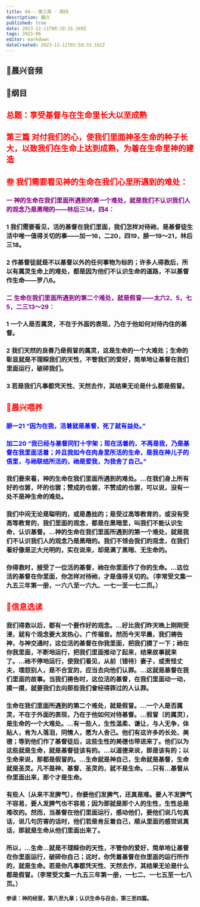 ```yaml
---
title: 04---第三周 · 周四
description: 晨兴
published: true
date: 2023-12-11T08:19:15.169Z
tags: 2023-06
editor: markdown
dateCreated: 2023-12-11T01:59:33.161Z
---
```


## 🎵晨兴音频

## 📖纲目
## <font color=red>总题：享受基督与在生命里长大以至成熟</font>

## <font color=red>第三篇   对付我们的心，使我们里面神圣生命的种子长大，以致我们在生命上达到成熟，为着在生命里神的建造</font>

## <font color=red>叁   我们需要看见神的生命在我们心里所遇到的难处：</font>

### <font color=purple>一   神的生命在我们里面所遇到的第一个难处，就是我们不认识我们人的观念乃是黑暗的——林后三14，四4：</font>

### 1   我们需要看见，活的基督在我们里面，我们怎样对待祂，是基督徒生活中唯一值得关切的事——加一16，二20，四19，腓一19～21，林后三18。

### 2   作基督徒就是不以基督以外的任何事物为标的；许多人得救后，所以有属灵生命上的难处，都是因为他们不认识生命的道路，不以基督作生命——罗八6。

### <font color=purple>二   生命在我们里面所遇到的第二个难处，就是假冒——太六2、5，七5，二三13～29：</font>

### 1   一个人是否属灵，不在于外面的表现，乃在于他如何对待内住的基督。

### 2   我们天然的良善乃是假冒的属灵，这是生命的一个大难处；生命的彰显就是不理睬我们的天性，不管我们的爱好，简单地让基督在我们里面运行，破碎我们。

### 3   若是我们凡事都凭天性、天然去作，其结果无论是什么都是假冒。

## <font color=red>📖晨兴喂养</font>

### <font color=blue>腓一21   “因为在我，活着就是基督，死了就有益处。”</font>

### <font color=blue>加二20   “我已经与基督同钉十字架；现在活着的，不再是我，乃是基督在我里面活着；并且我如今在肉身里所活的生命，是我在神儿子的信里，与祂联结所活的，祂是爱我，为我舍了自己。”</font>

### 我们要来看，神的生命在我们里面所遇到的难处。…在我们身上所有好的也罢，坏的也罢；赞成的也罢，不赞成的也罢，可以说，没有一处不是神生命的难处。

### 我们中间无论是聪明的，或是愚拙的；是受过高等教育的，或没有受高等教育的，我们里面的观念，都是在黑暗里，叫我们不能认识生命，认识基督。…神的生命在我们里面所遇到的第一个难处，就是我们不认识我们人的观念乃是黑暗的。我们不领会我们的观念，在我们看好像是正大光明的，实在说来，却是满了黑暗、无生命的。

### 你得救时，接受了一位活的基督，祂在你里面作了你的生命。…这位活的基督在你里面，你怎样对待祂，才是值得关切的。（李常受文集一九五三年第一册，一六八至一六九、一七一至一七二页。）

## <font color=red>📖信息选读</font>

### 我们得救以后，都有一个要作好的观念。…好比我们昨天晚上刚刚受浸，就有个观念要大发热心，广传福音。然而今天早晨，我们祷告神，与神交通时，这位活的基督在你我里面，把我们摸了一下；祂在你我里面，不断地运行，把我们里面推动了起来，结果故事就来了。…祂不停地运行，使我们看见，从前〔错待〕妻子，或责怪丈夫，埋怨别人，是不合宜的，应当去向他们认罪。…这就是基督在我们里面的故事。当我们祷告时，这位活的基督，在我们里面动一动，摸一摸，就要我们去向那些我们曾经得罪过的人认罪。

### 生命在我们里面所遇到的第二个难处，就是假冒。…一个人是否属灵，不在于外面的表现，乃在于他如何对待基督。…假冒〔的属灵〕，是生命的一个大难处。…有一些人，生性温柔、谦让，与人无争，体贴人，肯为人落泪，同情人，愿为人舍己。他们有这许多的长处、美德；等到他们作了基督徒后，这些生性的美德也带进来了。他们以为这些就是生命，就是基督徒该有的。…以道德来说，那是该有的；以生命来说，那都是假冒的。…生命就是神自己，生命就是基督，生命就是圣灵。凡不是神、基督、圣灵的，就不是生命。…只有…基督从你里面出来，那个才是生命。

### 有些人〔从来不发脾气〕，你要他们发脾气，还真是难。要人不发脾气不容易，要人发脾气也不容易；因为那就是那个人的生性，生性总是难改的。然而，当基督在他们里面运行，感动他们，要他们说几句真话，说几句厉害的话时，他们若是肯反着自己，顺从里面的感觉说真话，那就是生命从他们里面出来了。

### 所以，…生命…就是不理睬你的天性，不管你的爱好，简单地让基督在你里面运行，破碎你自己；这时，你凭着基督在你里面的运行所作的，就是生命。若是你凡事都凭天性、天然去作，其结果无论是什么都是假冒。（李常受文集一九五三年第一册，一七二、一七五至一七八页。）

**参读：神的经营，第八至九章；认识生命与召会，第三至四篇。**
<!-- Google tag (gtag.js) -->
<script async src="https://www.googletagmanager.com/gtag/js?id=G-1P8709Z16T"></script>
<script>
  window.dataLayer = window.dataLayer || [];
  function gtag(){dataLayer.push(arguments);}
  gtag('js', new Date());

  gtag('config', 'G-1P8709Z16T');
</script>